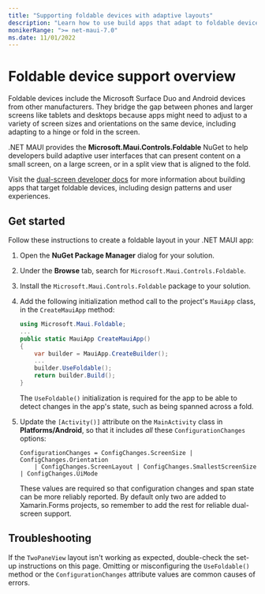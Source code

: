 ```yaml
---
title: "Supporting foldable devices with adaptive layouts"
description: "Learn how to use build apps that adapt to foldable devices (for example in the Android ecosystem)."
monikerRange: ">= net-maui-7.0"
ms.date: 11/01/2022
---
```

# Foldable device support overview

Foldable devices include the Microsoft Surface Duo and Android devices from other manufacturers. They bridge the gap between phones and larger screens like tablets and desktops because apps might need to adjust to a variety of screen sizes and orientations on the same device, including adapting to a hinge or fold in the screen.

.NET MAUI provides the **Microsoft.Maui.Controls.Foldable** NuGet to help developers build adaptive user interfaces that can present content on a small screen, on a large screen, or in a split view that is aligned to the fold.

Visit the [dual-screen developer docs](/dual-screen/) for more information about building apps that target foldable devices, including design patterns and user experiences.

## Get started

Follow these instructions to create a foldable layout in your .NET MAUI app:

1. Open the **NuGet Package Manager** dialog for your solution.
2. Under the **Browse** tab, search for `Microsoft.Maui.Controls.Foldable`.
3. Install the `Microsoft.Maui.Controls.Foldable` package to your solution.
4. Add the following initialization method call to the project's `MauiApp` class, in the `CreateMauiApp` method:

    ```csharp
    using Microsoft.Maui.Foldable;
    ...
    public static MauiApp CreateMauiApp()
    {
        var builder = MauiApp.CreateBuilder();
        ...
        builder.UseFoldable();
        return builder.Build();
    }
    ```

    The `UseFoldable()` initialization is required for the app to be able to detect changes in the app's state, such as being spanned across a fold.

5. Update the `[Activity()]` attribute on the `MainActivity` class in **Platforms/Android**, so that it includes _all_ these `ConfigurationChanges` options:

    ```@csharp
    ConfigurationChanges = ConfigChanges.ScreenSize | ConfigChanges.Orientation
        | ConfigChanges.ScreenLayout | ConfigChanges.SmallestScreenSize | ConfigChanges.UiMode
    ```

    These values are required so that configuration changes and span state can be more reliably reported. By default only two are added to Xamarin.Forms projects, so remember to add the rest for reliable dual-screen support.

## Troubleshooting

If the `TwoPaneView` layout isn't working as expected, double-check the set-up instructions on this page. Omitting or misconfiguring the `UseFoldable()` method or the `ConfigurationChanges` attribute values are common causes of errors.
